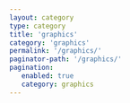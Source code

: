 ```yaml
---
layout: category
type: category
title: 'graphics'
category: 'graphics'
permalink: '/graphics/'
paginator-path: '/graphics/'
pagination:
   enabled: true
   category: graphics
---
```

